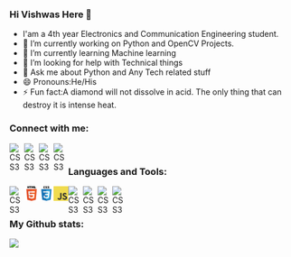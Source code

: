 ### Hi Vishwas Here 👋
* I'am a 4th year Electronics and Communication Engineering student.
* 🔭 I’m currently working on Python and OpenCV Projects.
* 🌱 I’m currently learning Machine learning
* 🤔 I’m looking for help with Technical things
* 💬 Ask me about Python and Any Tech related stuff
* 😄 Pronouns:He/His
* ⚡ Fun fact:A diamond will not dissolve in acid. The only thing that can destroy it is intense heat.


### Connect with me:
[<img align="left" alt="CSS3" width="26px" src="https://img.icons8.com/cute-clipart/64/000000/twitter.png"/>](https://twitter.com/Vishwas09061999)
[<img align="left" alt="CSS3" width="26px" src="https://img.icons8.com/cute-clipart/64/000000/linkedin.png"/>](https://www.linkedin.com/in/vishwas-v-b25272152/)
[<img align="left" alt="CSS3" width="26px" src="https://img.icons8.com/cute-clipart/64/000000/instagram-new.png"/>](https://www.instagram.com/__vishwas__vishu__/)
[<img align="left" alt="CSS3" width="26px" src="https://img.icons8.com/fluent/48/000000/facebook-new.png"/>](https://www.facebook.com/profile.php?id=100005346169375)

<br />


### Languages and Tools:
[<img align="left" alt="CSS3" width="26px" src="https://img.icons8.com/color/48/000000/visual-studio-code-2019.png"/>](#)
[<img align="left" alt="HTML5" width="26px" src="https://raw.githubusercontent.com/github/explore/80688e429a7d4ef2fca1e82350fe8e3517d3494d/topics/html/html.png" />]()
[<img align="left" alt="CSS3" width="26px" src="https://raw.githubusercontent.com/github/explore/80688e429a7d4ef2fca1e82350fe8e3517d3494d/topics/css/css.png" />](#)
[<img align="left" alt="CSS3" width="26px" src="https://raw.githubusercontent.com/github/explore/80688e429a7d4ef2fca1e82350fe8e3517d3494d/topics/javascript/javascript.png" />](#)
[<img align="left" alt="CSS3" width="26px" src="https://img.icons8.com/color/48/000000/git.png"/>](#)
[<img align="left" alt="CSS3" width="26px" src="https://img.icons8.com/fluent/48/000000/github.png"/>](#)
[<img align="left" alt="CSS3" width="26px" src="https://img.icons8.com/color/48/000000/python.png"/>](#)
[<img align="left" alt="CSS3" width="26px" src="https://img.icons8.com/color/48/000000/c-programming.png"/>](#)


<br />
<br />


### My Github stats:
<img src="https://github-readme-stats.vercel.app/api?username=vishwas9699&&show_icons=true&title_color=151515&icon_color=0000FF&text_color=151515&bg_color=ffffff">
